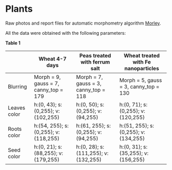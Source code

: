 # Plants
Raw photos and report files for automatic morphometry algorithm [Morley](https://github.com/dashabezik/Morley).

All the data were obtained with the following parameters:

**Table 1**

||Wheat 4-7 days|Peas treated with ferrum salt|Wheat treated with Fe nanoparticles|
| ---------|-------------------|-----------------------|------------------------------------|
|Blurring |Morph = 9, gauss = 7, canny_top = 179|Morph = 7, gauss = 3, canny_top = 118|Morph = 5, gauss = 3, canny_top = 130|
|Leaves color|h:(0, 43); s:(0,255); v:(102,255)|h:(0, 50); s:(0,255); v:(94,255)|h:(0, 71); s:(0,255); v:(120,255)|
|Roots color|h:(54, 255); s:(0,255); v:(118,255)|h:(61, 255); s:(0,255); v:(94,255)|h:(51, 255); s:(0,255); v:(134,255)|
|Seed color|h:(0, 21); s:(88,255); v:(179,255)|h:(0, 28); s:(111,255); v:(132,255)|h:(0, 31); s:(35,255); v:(156,255)|
